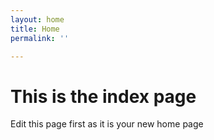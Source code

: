 ```yaml
---
layout: home
title: Home
permalink: ''

---
```

# This is the index page

Edit this page first as it is your new home page


